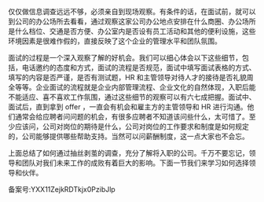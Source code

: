 仅仅做信息调查远远不够，必须亲自到现场观察。有条件的话，在面试前，就可以到公司的办公场所去看看，通过观察这家公司办公地点安排在什么商圈、办公场所是什么档位、交通是否方便、办公室内是否设有员工活动和其他的便利设施，这些环境因素是很难作假的，直接反映了这个企业的管理水平和团队氛围。

  

面试的过程是一个深入观察了解的好机会。我们可以细心体会以下这些细节，包括，电话邀约的态度和方式，面试的流程是否规范，面试中填写面试表格的方式、填写的内容是否严谨，是否有测试题，HR 和主管领导对待人才的接待是否礼貌周全等等。企业面试的流程就是企业内部管理流程、企业文化的自然体现，入职后能不能适应、喜不喜欢工作氛围，通过这些细节的观察可以有六七成把握。面试中、面试后，直到拿到 offer ，一直会有机会和雇主方的主管领导和 HR 进行沟通。他们通常会给应聘者问问题的机会，有很多应聘者不知道该问些什么，太可惜了。至少应该问，公司对岗位的期待是什么，公司对岗位的工作要求和制度是如何规定的，公司能够提供哪些帮助支持。当然可以问薪酬制度，这一点大家也不会忘。

  

上面总结了如何通过抽丝剥茧的调查，充分了解将入职的公司。千万不要忘记，领导和团队对我们未来工作的成败有着巨大的影响。下面一节我们来学习如何选择领导和伙伴。

  

  

备案号:YXX11ZejkRDTkjx0PzibJlp